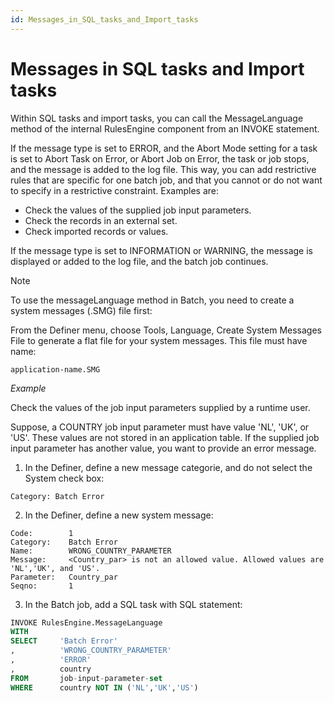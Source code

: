 ```yaml
---
id: Messages_in_SQL_tasks_and_Import_tasks
---
```


# Messages in SQL tasks and Import tasks

Within SQL tasks and import tasks, you can call the MessageLanguage method of the internal RulesEngine component from an INVOKE statement.

If the message type is set to ERROR, and the Abort Mode setting for a task is set to Abort Task on Error, or Abort Job on Error, the task or job stops, and the message is added to the log file. This way, you can add restrictive rules that are specific for one batch job, and that you cannot or do not want to specify in a restrictive constraint. Examples are:

- Check the values of the supplied job input parameters.
- Check the records in an external set.
- Check imported records or values.

If the message type is set to INFORMATION or WARNING, the message is displayed or added to the log file, and the batch job continues.

> [!NOTE]
> To use the messageLanguage method in Batch, you need to create a system messages (.SMG) file first:

From the Definer menu, choose Tools, Language, Create System Messages File to generate a flat file for your system messages. This file must have name:

```
application-name.SMG

```

*Example*

Check the values of the job input parameters supplied by a runtime user.

Suppose, a COUNTRY job input parameter must have value 'NL', 'UK', or 'US'. These values are not stored in an application table. If the supplied job input parameter has another value, you want to provide an error message.

1. In the Definer, define a new message categorie, and do not select the System check box:

```
Category: Batch Error

```

2. In the Definer, define a new system message:

```
Code:        1
Category:    Batch Error
Name:        WRONG_COUNTRY_PARAMETER
Message:     <Country_par> is not an allowed value. Allowed values are 'NL','UK', and 'US'.
Parameter:   Country_par
Seqno:       1

```

3. In the Batch job, add a SQL task with SQL statement:

```sql
INVOKE RulesEngine.MessageLanguage 
WITH
SELECT     'Batch Error'
,          'WRONG_COUNTRY_PARAMETER'
,          'ERROR'
,          country
FROM       job-input-parameter-set
WHERE      country NOT IN ('NL','UK','US')

```